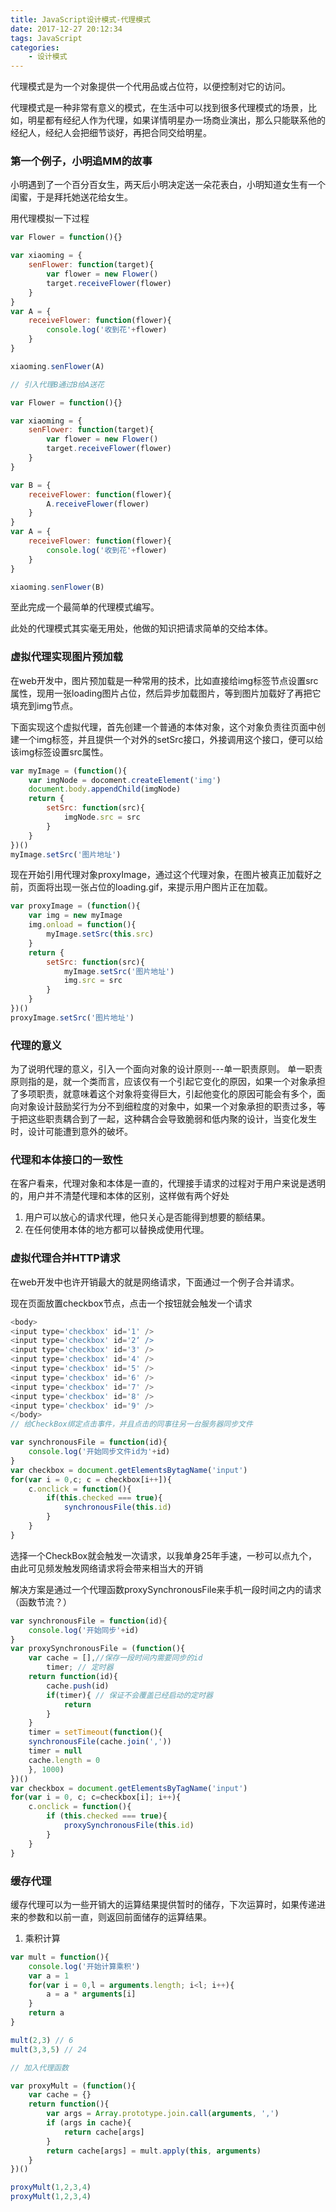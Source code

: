 ```yaml
---
title: JavaScript设计模式-代理模式
date: 2017-12-27 20:12:34
tags: JavaScript
categories: 
	- 设计模式
---
```


代理模式是为一个对象提供一个代用品或占位符，以便控制对它的访问。

代理模式是一种非常有意义的模式，在生活中可以找到很多代理模式的场景，比如，明星都有经纪人作为代理，如果详情明星办一场商业演出，那么只能联系他的经纪人，经纪人会把细节谈好，再把合同交给明星。
<!-- more -->
###  第一个例子，小明追MM的故事

小明遇到了一个百分百女生，两天后小明决定送一朵花表白，小明知道女生有一个闺蜜，于是拜托她送花给女生。

用代理模拟一下过程
```javascript
var Flower = function(){}

var xiaoming = {
	senFlower: function(target){
		var flower = new Flower()
		target.receiveFlower(flower)
	}
}
var A = {
	receiveFlower: function(flower){
		console.log('收到花'+flower)
	}
}

xiaoming.senFlower(A)

// 引入代理B通过B给A送花

var Flower = function(){}

var xiaoming = {
	senFlower: function(target){
		var flower = new Flower()
		target.receiveFlower(flower)
	}
}

var B = {
	receiveFlower: function(flower){
		A.receiveFlower(flower)
	}
}
var A = {
	receiveFlower: function(flower){
		console.log('收到花'+flower)
	}
}

xiaoming.senFlower(B)
```
至此完成一个最简单的代理模式编写。

此处的代理模式其实毫无用处，他做的知识把请求简单的交给本体。

###  虚拟代理实现图片预加载

在web开发中，图片预加载是一种常用的技术，比如直接给img标签节点设置src属性，现用一张loading图片占位，然后异步加载图片，等到图片加载好了再把它填充到img节点。

下面实现这个虚拟代理，首先创建一个普通的本体对象，这个对象负责往页面中创建一个img标签，并且提供一个对外的setSrc接口，外接调用这个接口，便可以给该img标签设置src属性。

```javascript
var myImage = (function(){
	var imgNode = docoment.createElement('img')
	document.body.appendChild(imgNode)
	return {
		setSrc: function(src){
			imgNode.src = src
		}
	}
})()
myImage.setSrc('图片地址')
```
现在开始引用代理对象proxyImage，通过这个代理对象，在图片被真正加载好之前，页面将出现一张占位的loading.gif，来提示用户图片正在加载。

```javascript
var proxyImage = (function(){
	var img = new myImage
	img.onload = function(){
		myImage.setSrc(this.src)
	}
	return {
		setSrc: function(src){
			myImage.setSrc('图片地址')
			img.src = src
		}
	}
})()
proxyImage.setSrc('图片地址')
```

###  代理的意义

为了说明代理的意义，引入一个面向对象的设计原则---单一职责原则。
单一职责原则指的是，就一个类而言，应该仅有一个引起它变化的原因，如果一个对象承担了多项职责，就意味着这个对象将变得巨大，引起他变化的原因可能会有多个，面向对象设计鼓励奖行为分不到细粒度的对象中，如果一个对象承担的职责过多，等于把这些职责耦合到了一起，这种耦合会导致脆弱和低内聚的设计，当变化发生时，设计可能遭到意外的破坏。

###  代理和本体接口的一致性

在客户看来，代理对象和本体是一直的，代理接手请求的过程对于用户来说是透明的，用户并不清楚代理和本体的区别，这样做有两个好处

1.  用户可以放心的请求代理，他只关心是否能得到想要的额结果。
2.  在任何使用本体的地方都可以替换成使用代理。

###  虚拟代理合并HTTP请求

在web开发中也许开销最大的就是网络请求，下面通过一个例子合并请求。

现在页面放置checkbox节点，点击一个按钮就会触发一个请求

```javascript
<body>
<input type='checkbox' id='1' />
<input type='checkbox' id='2‘ />
<input type='checkbox' id='3' />
<input type='checkbox' id='4' />
<input type='checkbox' id='5' />
<input type='checkbox' id='6' />
<input type='checkbox' id='7' />
<input type='checkbox' id='8' />
<input type='checkbox' id='9' />
</body>
// 给CheckBox绑定点击事件，并且点击的同事往另一台服务器同步文件

var synchronousFile = function(id){
	console.log('开始同步文件id为'+id)
}
var checkbox = document.getElementsBytagName('input')
for(var i = 0,c; c = checkbox[i++]){
	c.onclick = function(){
		if(this.checked === true){
			synchronousFile(this.id)
		}
	}
}
```
选择一个CheckBox就会触发一次请求，以我单身25年手速，一秒可以点九个，由此可见频发触发网络请求将会带来相当大的开销

解决方案是通过一个代理函数proxySynchronousFile来手机一段时间之内的请求（函数节流？）

```javascript
var synchronousFile = function(id){
	console.log('开始同步'+id)
}
var proxySynchronousFile = (function(){
	var cache = [],//保存一段时间内需要同步的id
		timer; // 定时器
	return function(id){
		cache.push(id)
		if(timer){ // 保证不会覆盖已经启动的定时器
			return
		}
	}
	timer = setTimeout(function(){
	synchronousFile(cache.join(','))
	timer = null
	cache.length = 0	
	}, 1000)
})()
var checkbox = document.getElementsByTagName('input')
for(var i = 0, c; c=checkbox[i]; i++){
	c.onclick = function(){
		if (this.checked === true){
			proxySynchronousFile(this.id)
		}
	}
}
```

###  缓存代理

缓存代理可以为一些开销大的运算结果提供暂时的储存，下次运算时，如果传递进来的参数和以前一直，则返回前面储存的运算结果。

1.  乘积计算
```javascript
var mult = function(){
	console.log('开始计算乘积')
	var a = 1
	for(var i = 0,l = arguments.length; i<l; i++){
		a = a * arguments[i]
	}
	return a
}

mult(2,3) // 6
mult(3,3,5) // 24

// 加入代理函数

var proxyMult = (function(){
	var cache = {}
	return function(){
		var args = Array.prototype.join.call(arguments, ',')
		if (args in cache){
			return cache[args]
		}
		return cache[args] = mult.apply(this, arguments)
	}
})()

proxyMult(1,2,3,4)
proxyMult(1,2,3,4)

```




